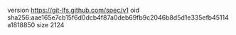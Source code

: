 version https://git-lfs.github.com/spec/v1
oid sha256:aae165e7cb15f6d0dcb4f87a0deb69fb9c2046b8d5d1e335efb45114a1818850
size 2124
